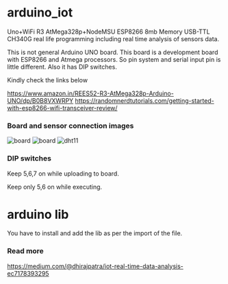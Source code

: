 # arduino_iot

Uno+WiFi R3 AtMega328p+NodeMSU ESP8266 8mb Memory USB-TTL CH340G real life programming including real time analysis of sensors data.

This is not general Arduino UNO board. This board is a development board with ESP8266 and Atmega processors. So pin system and serial input pin is little different. Also it has DIP switches.

Kindly check the links below

https://www.amazon.in/REES52-R3-AtMega328p-Arduino-UNO/dp/B0B8VXWRPY
https://randomnerdtutorials.com/getting-started-with-esp8266-wifi-transceiver-review/


### Board and sensor connection images

![board](/img1.jpg)
![board](/img2.jpg)
![dht11](/img3.jpg)


### DIP switches

Keep 5,6,7 on while uploading to board.

Keep only 5,6 on while executing.

# arduino lib

You have to install and add the lib as per the import of the file.


### Read more

https://medium.com/@dhirajpatra/iot-real-time-data-analysis-ec7178393295



